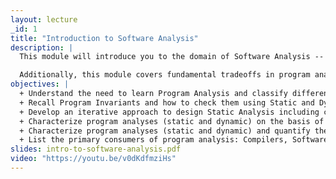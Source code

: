 ```yaml
---
layout: lecture
_id: 1
title: "Introduction to Software Analysis"
description: |
  This module will introduce you to the domain of Software Analysis -- interchangeably called Program Analysis -- and its role in checking correctness properties of programs. You will learn about a general class of properties, called program invariants, and how they can be checked using static and dynamic analyses. Then, you’ll learn a step-by-step process of designing a static analysis to check program invariants. Through different examples, you will witness how this process achieves its objective by abstractly evaluating programs.

  Additionally, this module covers fundamental tradeoffs in program analysis. Based on these tradeoffs, program analyses are characterized along two dimensions: Soundness and Completeness. You’ll learn how to calculate precision, recall, and F-measure of program analysis that will enable you to measure its accuracy. You will also learn how the Undecidability of program correctness properties necessitates these tradeoffs. In the end, you’ll learn about the primary consumers of program analysis and their examples.
objectives: |
  + Understand the need to learn Program Analysis and classify different analysis approaches into Static, Dynamic, and Hybrid.
  + Recall Program Invariants and how to check them using Static and Dynamic analysis.
  + Develop an iterative approach to design Static Analysis including components such as Program Representation, Abstract Domain, Transfer Functions, and Fixed-Point Computation Algorithm.
  + Characterize program analyses (static and dynamic) on the basis of Soundness and Completeness and determine the tradeoffs made.
  + Characterize program analyses (static and dynamic) and quantify the accuracy of an analysis on the basis of Precision, Recall, and F-Measure.
  + List the primary consumers of program analysis: Compilers, Software Quality Tools, and Integrated Development Environments and give their examples.
slides: intro-to-software-analysis.pdf
video: "https://youtu.be/v0dKdfmziHs"
---
```

